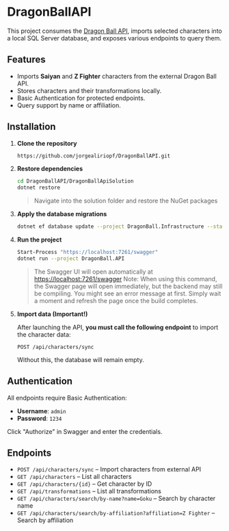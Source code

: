# DragonBallAPI

This project consumes the [Dragon Ball API](https://dragonball-api.com), imports selected characters into a local SQL Server database, and exposes various endpoints to query them.

## Features

- Imports **Saiyan** and **Z Fighter** characters from the external Dragon Ball API.
- Stores characters and their transformations locally.
- Basic Authentication for protected endpoints.
- Query support by name or affiliation.

## Installation

1. **Clone the repository**
   ```bash
   https://github.com/jorgealiriopf/DragonBallAPI.git
   ```
   
2. **Restore dependencies**
   ```bash
   cd DragonBallAPI/DragonBallApiSolution
   dotnet restore
   ```
   > Navigate into the solution folder and restore the NuGet packages

3. **Apply the database migrations**
   ```bash
   dotnet ef database update --project DragonBall.Infrastructure --startup-project DragonBall.API
   ```

4. **Run the project**
   ```bash
   Start-Process "https://localhost:7261/swagger"
   dotnet run --project DragonBall.API
   ```

   > The Swagger UI will open automatically at [https://localhost:7261/swagger](https://localhost:7261/swagger)
   > Note: When using this command, the Swagger page will open immediately, but the backend may still be compiling. You might see an error message at first. Simply wait a moment and refresh the page once the build completes.

5. **Import data (Important!)**

   After launching the API, **you must call the following endpoint** to import the character data:
   ```
   POST /api/characters/sync
   ```

   Without this, the database will remain empty.

## Authentication

All endpoints require Basic Authentication:

- **Username**: `admin`
- **Password**: `1234`

Click "Authorize" in Swagger and enter the credentials.

## Endpoints

- `POST /api/characters/sync` – Import characters from external API
- `GET /api/characters` – List all characters
- `GET /api/characters/{id}` – Get character by ID
- `GET /api/transformations` – List all transformations
- `GET /api/characters/search/by-name?name=Goku` – Search by character name
- `GET /api/characters/search/by-affiliation?affiliation=Z Fighter` – Search by affiliation
